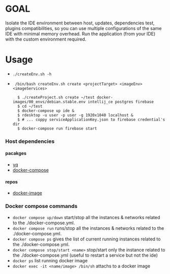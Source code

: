 # GOAL
Isolate the IDE environment between host, updates, dependencies test, plugins compatibilities, so you can use multiple configurations of the same IDE with minimal memory overhead. 
Run the application (from your IDE) with the custom environment required.

# Usage
 - `./createEnv.sh -h`
 - ` /bin/bash createEnv.sh create <projectTarget> <imageEnv> <imageServices>`

    ```
      $ ./createProject.sh create ~/test docker-images/00_envs/debian.stable.env intellij_ce postgres firebase
      $ cd ~/test
      $ docker-compose up ide &
      $ rdesktop -u user -p user -g 1920x1040 localhost &
      $ # ... coppy serviceApplicationKey.json to firebase credential's dir
      $ docker-compose run firebase start

    ``` 
### Host dependencies
#### pacakges 
 - [yq](https://packages.debian.org/bookworm/yq)
 - [docker-compose](https://packages.debian.org/bookworm/docker-compose)

#### repos
 - [docker-image](https://github.com/fritzmatias/docker-images)

 ### Docker compose commands
  - `docker compose up/down` start/stop all the instances & networks related to the ./docker-compose.yml.
  - `docker compose run` runs/stop all the instances & networks related to the ./docker-compose.yml.
  - `docker compose ps` gives the list of current running instances related to the ./docker-compose.yml.
  - `docker compose stop/start <name>` stop/start only the instance related to the ./docker-compose.yml (useful to restart a service but not the ide)
  - `docker ps` list running docker image
  - `docker exec -it <name/image> /bin/sh` attachs to a docker image
